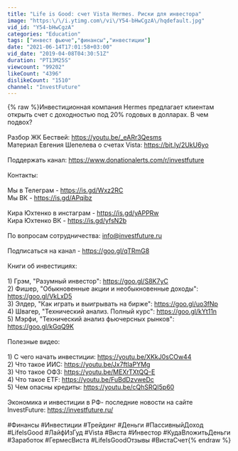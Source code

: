 ```yaml
---
title: "Life is Good: счет Vista Hermes. Риски для инвестора"
image: "https:\/\/i.ytimg.com\/vi\/Y54-bHwCgzA\/hqdefault.jpg"
vid_id: "Y54-bHwCgzA"
categories: "Education"
tags: ["инвест фьюче","финансы","инвестиции"]
date: "2021-06-14T17:01:58+03:00"
vid_date: "2019-04-08T04:30:51Z"
duration: "PT13M25S"
viewcount: "99202"
likeCount: "4396"
dislikeCount: "1510"
channel: "InvestFuture"
---
```

{% raw %}Инвестиционная компания Hermes предлагает клиентам открыть счет с доходностью под 20% годовых  в долларах. В чем подвох?<br /><br />Разбор ЖК Бествей: <a rel="nofollow" target="blank" href="https://youtu.be/_eARr3Qesms">https://youtu.be/_eARr3Qesms</a><br />Материал Евгения Шепелева о счетах Vista: <a rel="nofollow" target="blank" href="https://bit.ly/2UkU6yo">https://bit.ly/2UkU6yo</a><br /><br />Поддержать канал: <a rel="nofollow" target="blank" href="https://www.donationalerts.com/r/investfuture">https://www.donationalerts.com/r/investfuture</a><br /><br />Контакты:<br /><br />Мы в Телеграм - <a rel="nofollow" target="blank" href="https://is.gd/Wxz2RC">https://is.gd/Wxz2RC</a><br />Мы ВК - <a rel="nofollow" target="blank" href="https://is.gd/APqibz">https://is.gd/APqibz</a><br /><br />Кира Юхтенко в инстаграм - <a rel="nofollow" target="blank" href="https://is.gd/yAPPRw">https://is.gd/yAPPRw</a><br />Кира Юхтенко ВК - <a rel="nofollow" target="blank" href="https://is.gd/yfsN2b">https://is.gd/yfsN2b</a><br /><br />По вопросам сотрудничества: info@investfuture.ru<br /><br />Подписаться на канал - <a rel="nofollow" target="blank" href="https://goo.gl/qTRmG8">https://goo.gl/qTRmG8</a><br /><br />Книги об инвестициях:<br /><br />1) Грэм, &quot;Разумный инвестор&quot;: <a rel="nofollow" target="blank" href="https://goo.gl/S8K7yC">https://goo.gl/S8K7yC</a> <br />2) Фишер, &quot;Обыкновенные акции и необыкновенные доходы&quot;: <a rel="nofollow" target="blank" href="https://goo.gl/VkLxD5">https://goo.gl/VkLxD5</a><br />3) Элдер, &quot;Как играть и выигрывать на бирже&quot;: <a rel="nofollow" target="blank" href="https://goo.gl/uo3fNp">https://goo.gl/uo3fNp</a><br />4) Швагер, &quot;Технический анализ. Полный курс&quot;: <a rel="nofollow" target="blank" href="https://goo.gl/kYt11n">https://goo.gl/kYt11n</a><br />5) Мэрфи, &quot;Технический анализ фьючерсных рынков&quot;: <a rel="nofollow" target="blank" href="https://goo.gl/kGqQ9K">https://goo.gl/kGqQ9K</a><br /><br />Полезные видео:<br /><br />1) С чего начать инвестиции: <a rel="nofollow" target="blank" href="https://youtu.be/XKkJ0sCOw44">https://youtu.be/XKkJ0sCOw44</a><br />2) Что такое ИИС: <a rel="nofollow" target="blank" href="https://youtu.be/Jx7ftIaPYMg">https://youtu.be/Jx7ftIaPYMg</a><br />3) Что такое ОФЗ: <a rel="nofollow" target="blank" href="https://youtu.be/MEXrTXtQQ-E">https://youtu.be/MEXrTXtQQ-E</a><br />4) Что такое ETF: <a rel="nofollow" target="blank" href="https://youtu.be/FuBdDzvweDc">https://youtu.be/FuBdDzvweDc</a><br />5) Чем опасны кредиты: <a rel="nofollow" target="blank" href="https://youtu.be/cQhSRQI5p60">https://youtu.be/cQhSRQI5p60</a><br /><br />Экономика и инвестиции в РФ- последние новости на сайте InvestFuture: <a rel="nofollow" target="blank" href="https://investfuture.ru/">https://investfuture.ru/</a><br /><br />#Финансы #Инвестиции #Трейдинг #Деньги #ПассивныйДоход #LifeIsGood #ЛайфИзГуд #Vista #Виста #Инвестор #КудаВложитьДеньги #Заработок #ГермесВиста #LifeIsGoodОтзывы #ВистаСчет{% endraw %}
